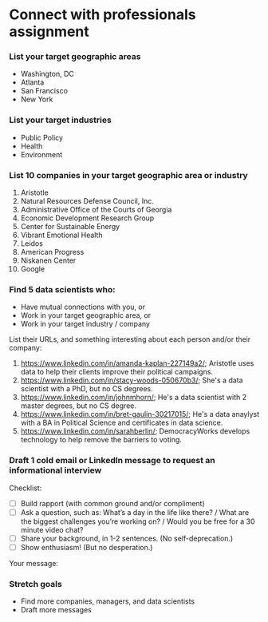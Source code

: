 # Connect with professionals assignment


### List your target geographic areas

- Washington, DC
- Atlanta
- San Francisco
- New York

### List your target industries

- Public Policy
- Health
- Environment

### List 10 companies in your target geographic area or industry

1. Aristotle
2. Natural Resources Defense Council, Inc.
3. Administrative Office of the Courts of Georgia
4. Economic Development Research Group
5. Center for Sustainable Energy
6. Vibrant Emotional Health
7. Leidos
8. American Progress
9. Niskanen Center
10. Google


### Find 5 data scientists who:
- Have mutual connections with you, or
- Work in your target geographic area, or
- Work in your target industry / company

List their URLs, and something interesting about each person and/or their company:

1. https://www.linkedin.com/in/amanda-kaplan-227149a2/; Aristotle uses data to help their clients improve their political campaigns.
2. https://www.linkedin.com/in/stacy-woods-050670b3/; She's a data scientist with a PhD, but no CS degrees.
3. https://www.linkedin.com/in/johnmhorn/; He's a data scientist with 2 master degrees, but no CS degree.
4. https://www.linkedin.com/in/bret-gaulin-30217015/; He's a data anaylyst with a BA in Political Science and certificates in data science.
5. https://www.linkedin.com/in/sarahberlin/; DemocracyWorks develops technology to help remove the barriers to voting.


### Draft 1 cold email or LinkedIn message to request an informational interview

Checklist:

- [ ] Build rapport (with common ground and/or compliment)
- [ ] Ask a question, such as: What’s a day in the life like there? / What are the biggest challenges you’re working on? / Would you be free for a 30 minute video chat?
- [ ] Share your background, in 1-2 sentences. (No self-deprecation.)
- [ ] Show enthusiasm! (But no desperation.)

Your message:





### Stretch goals

- Find more companies, managers, and data scientists
- Draft more messages
